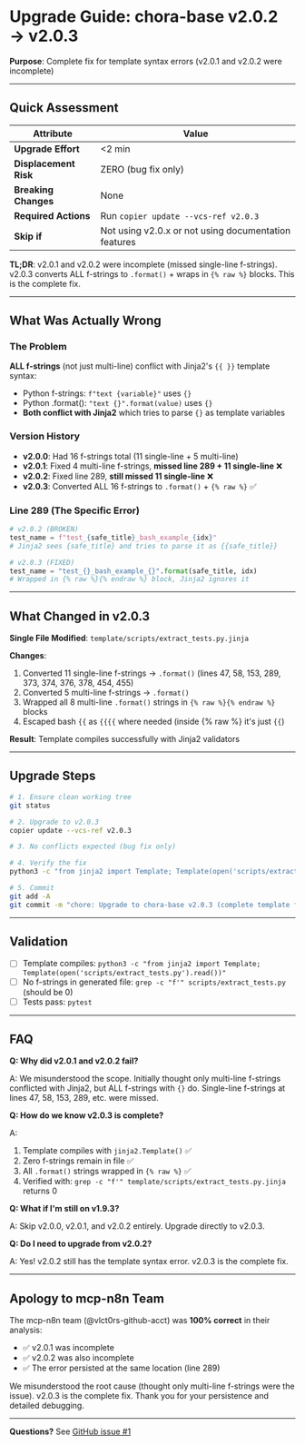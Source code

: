 # Upgrade Guide: chora-base v2.0.2 → v2.0.3

**Purpose**: Complete fix for template syntax errors (v2.0.1 and v2.0.2 were incomplete)

---

## Quick Assessment

| Attribute | Value |
|-----------|-------|
| **Upgrade Effort** | <2 min |
| **Displacement Risk** | ZERO (bug fix only) |
| **Breaking Changes** | None |
| **Required Actions** | Run `copier update --vcs-ref v2.0.3` |
| **Skip if** | Not using v2.0.x or not using documentation features |

**TL;DR**: v2.0.1 and v2.0.2 were incomplete (missed single-line f-strings). v2.0.3 converts ALL f-strings to `.format()` + wraps in `{% raw %}` blocks. This is the complete fix.

---

## What Was Actually Wrong

### The Problem
**ALL f-strings** (not just multi-line) conflict with Jinja2's `{{ }}` template syntax:
- Python f-strings: `f"text {variable}"` uses `{}`
- Python .format(): `"text {}".format(value)` uses `{}`
- **Both conflict with Jinja2** which tries to parse `{}` as template variables

### Version History
- **v2.0.0**: Had 16 f-strings total (11 single-line + 5 multi-line)
- **v2.0.1**: Fixed 4 multi-line f-strings, **missed line 289 + 11 single-line** ❌
- **v2.0.2**: Fixed line 289, **still missed 11 single-line** ❌
- **v2.0.3**: Converted ALL 16 f-strings to `.format()` + `{% raw %}` ✅

### Line 289 (The Specific Error)
```python
# v2.0.2 (BROKEN)
test_name = f"test_{safe_title}_bash_example_{idx}"
# Jinja2 sees {safe_title} and tries to parse it as {{safe_title}}

# v2.0.3 (FIXED)
test_name = "test_{}_bash_example_{}".format(safe_title, idx)
# Wrapped in {% raw %}{% endraw %} block, Jinja2 ignores it
```

---

## What Changed in v2.0.3

**Single File Modified**: `template/scripts/extract_tests.py.jinja`

**Changes**:
1. Converted 11 single-line f-strings → `.format()` (lines 47, 58, 153, 289, 373, 374, 376, 378, 454, 455)
2. Converted 5 multi-line f-strings → `.format()`
3. Wrapped all 8 multi-line `.format()` strings in `{% raw %}{% endraw %}` blocks
4. Escaped bash `{{` as `{{{{` where needed (inside {% raw %} it's just `{{`)

**Result**: Template compiles successfully with Jinja2 validators

---

## Upgrade Steps

```bash
# 1. Ensure clean working tree
git status

# 2. Upgrade to v2.0.3
copier update --vcs-ref v2.0.3

# 3. No conflicts expected (bug fix only)

# 4. Verify the fix
python3 -c "from jinja2 import Template; Template(open('scripts/extract_tests.py').read()); print('✅ Template valid')"

# 5. Commit
git add -A
git commit -m "chore: Upgrade to chora-base v2.0.3 (complete template fix)"
```

---

## Validation

- [ ] Template compiles: `python3 -c "from jinja2 import Template; Template(open('scripts/extract_tests.py').read())"`
- [ ] No f-strings in generated file: `grep -c "f'" scripts/extract_tests.py` (should be 0)
- [ ] Tests pass: `pytest`

---

## FAQ

**Q: Why did v2.0.1 and v2.0.2 fail?**

A: We misunderstood the scope. Initially thought only multi-line f-strings conflicted with Jinja2, but ALL f-strings with `{}` do. Single-line f-strings at lines 47, 58, 153, 289, etc. were missed.

**Q: How do we know v2.0.3 is complete?**

A:
1. Template compiles with `jinja2.Template()` ✅
2. Zero f-strings remain in file ✅
3. All `.format()` strings wrapped in `{% raw %}` ✅
4. Verified with: `grep -c "f'" template/scripts/extract_tests.py.jinja` returns 0

**Q: What if I'm still on v1.9.3?**

A: Skip v2.0.0, v2.0.1, and v2.0.2 entirely. Upgrade directly to v2.0.3.

**Q: Do I need to upgrade from v2.0.2?**

A: Yes! v2.0.2 still has the template syntax error. v2.0.3 is the complete fix.

---

## Apology to mcp-n8n Team

The mcp-n8n team (@vlct0rs-github-acct) was **100% correct** in their analysis:
- ✅ v2.0.1 was incomplete
- ✅ v2.0.2 was also incomplete
- ✅ The error persisted at the same location (line 289)

We misunderstood the root cause (thought only multi-line f-strings were the issue). v2.0.3 is the complete fix. Thank you for your persistence and detailed debugging.

---

**Questions?** See [GitHub issue #1](https://github.com/liminalcommons/chora-base/issues/1)
